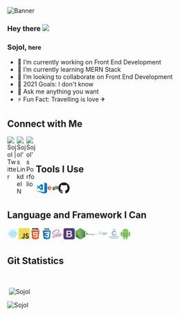 ![Banner](https://media.giphy.com/media/M9gbBd9nbDrOTu1Mqx/giphy.gif)
 

### Hey there <img src="https://media.giphy.com/media/hvRJCLFzcasrR4ia7z/giphy.gif" width="25px">
<h3> Sojol, <small>here</small> </h3> 

- 🔭 I’m currently working on Front End Development
- 🌱 I’m currently learning MERN Stack
- 👯 I’m looking to collaborate on Front End Development 
- 🎯 2021 Goals: I don't know
- 💬 Ask me anything you want
- ⚡ Fun Fact: Travelling is love ✈

 

## Connect with Me



<a href="httpshttps://twitter.com/MdMonir09411691">
  <img align="left" alt="Sojol | Twitter" width="22px" src="https://cdn.jsdelivr.net/npm/simple-icons@v3/icons/twitter.svg" />
</a>
<a href="https://www.linkedin.com/in/moniruzzaman-eee/">
  <img align="left" alt="Sojol's LinkdeIN" width="22px" src="https://cdn.jsdelivr.net/npm/simple-icons@v3/icons/linkedin.svg" />
</a>
 <a href="https://md-moniruzzaman.netlify.app/">
  <img align="left" alt="Sojol's Porfolio" width="22px" src="https://cdn.jsdelivr.net/npm/simple-icons@3.13.0/icons/netlify.svg" />
</a>

<br />
<br />



 ## Tools I Use

 

<p>

<img align="left" alt="Visual Studio Code" width="26px" src="https://raw.githubusercontent.com/github/explore/80688e429a7d4ef2fca1e82350fe8e3517d3494d/topics/visual-studio-code/visual-studio-code.png" />
<img align="left" alt="Git" width="26px" src="https://raw.githubusercontent.com/github/explore/80688e429a7d4ef2fca1e82350fe8e3517d3494d/topics/git/git.png" /> 
<img align="left" alt="GitHub" width="26px" src="https://raw.githubusercontent.com/github/explore/78df643247d429f6cc873026c0622819ad797942/topics/github/github.png" />

 

<br />
<br />
 
</p>
 
 ## Language and Framework I Can 

 <p>
 

 
<img align="left" alt="React" width="26px" src="https://raw.githubusercontent.com/github/explore/80688e429a7d4ef2fca1e82350fe8e3517d3494d/topics/react/react.png" />
<img align="left" alt="React" width="26px" src="https://raw.githubusercontent.com/github/explore/80688e429a7d4ef2fca1e82350fe8e3517d3494d/topics/javascript/javascript.png" />
<img align="left" alt="HTML5" width="26px" src="https://raw.githubusercontent.com/github/explore/80688e429a7d4ef2fca1e82350fe8e3517d3494d/topics/html/html.png" />
<img align="left" alt="CSS3" width="26px" src="https://raw.githubusercontent.com/github/explore/80688e429a7d4ef2fca1e82350fe8e3517d3494d/topics/css/css.png" />
<img align="left" alt="Sass" width="26px" src="https://raw.githubusercontent.com/github/explore/80688e429a7d4ef2fca1e82350fe8e3517d3494d/topics/sass/sass.png" />
<img align="left" alt="Sass" width="26px" src="https://raw.githubusercontent.com/github/explore/80688e429a7d4ef2fca1e82350fe8e3517d3494d/topics/bootstrap/bootstrap.png" />
<img align="left" alt="Node.js" width="26px" src="https://raw.githubusercontent.com/github/explore/80688e429a7d4ef2fca1e82350fe8e3517d3494d/topics/nodejs/nodejs.png" />
<img align="left" alt="MongoDB" width="26px" src="https://raw.githubusercontent.com/github/explore/80688e429a7d4ef2fca1e82350fe8e3517d3494d/topics/mongodb/mongodb.png" />
<img align="left" alt="Sass" width="26px" src="https://raw.githubusercontent.com/github/explore/80688e429a7d4ef2fca1e82350fe8e3517d3494d/topics/java/java.png" />
<img align="left" alt="Sass" width="26px" src="https://raw.githubusercontent.com/github/explore/80688e429a7d4ef2fca1e82350fe8e3517d3494d/topics/c/c.png" />
<img align="left" alt="GitHub" width="26px" src="https://raw.githubusercontent.com/github/explore/78df643247d429f6cc873026c0622819ad797942/topics/android/android.png" />



<br />
<br />
 
</p>

 ## Git Statistics  
<br />
 
<p>&nbsp;<img align="center" src="https://github-readme-stats.vercel.app/api?username=sojol4242&show_icons=true&theme=cobalt&title_color=3cb480&locale=en" alt="Sojol" /></p>
<p><img align="left" src="https://github-readme-stats.vercel.app/api/top-langs?username=sojol4242&show_icons=true&theme=cobalt&title_color=3cb480&locale=en&layout=compact" alt="Sojol" /></p> 
 
 
 
